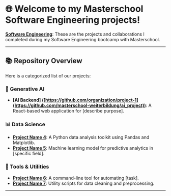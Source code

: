 # 🌐 Welcome to my Masterschool Software Engineering projects!

**[Software Engineering](https://static.serve.masterschool.com/Marketing/Software+Engineering+Syllabus+-++14+Month+Program.pdf)**: These are the projects and collaborations I completed during my Software Engineering bootcamp with Masterschool.

---

## 📚 Repository Overview

Here is a categorized list of our projects:

### 🚀 Generative AI
- **[AI Backend] ([https://github.com/organization/project-1](https://github.com/masterschool-weiterbildung/ai_project))**: A React-based web application for [describe purpose].


### 📊 Data Science
- **[Project Name 4](https://github.com/organization/project-4)**: A Python data analysis toolkit using Pandas and Matplotlib.
- **[Project Name 5](https://github.com/organization/project-5)**: Machine learning model for predictive analytics in [specific field].

### 🔧 Tools & Utilities
- **[Project Name 6](https://github.com/organization/project-6)**: A command-line tool for automating [task].
- **[Project Name 7](https://github.com/organization/project-7)**: Utility scripts for data cleaning and preprocessing.

---

